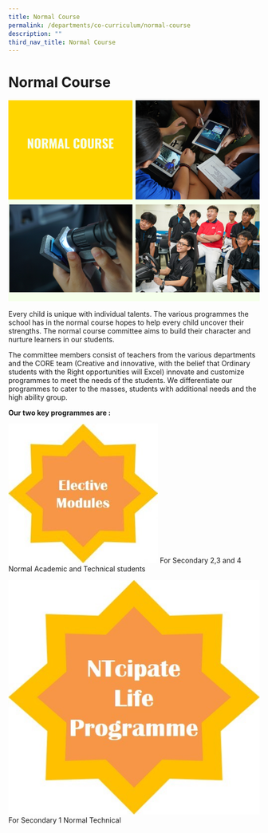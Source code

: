 ```yaml
---
title: Normal Course
permalink: /departments/co-curriculum/normal-course
description: ""
third_nav_title: Normal Course
---
```

# Normal Course

![Normal Course](/images/Normal%20Course1.png)

Every child is unique with individual talents. The various programmes the school has in the normal course hopes to help every child uncover their strengths. The normal course committee aims to build their character and nurture learners in our students.

The committee members consist of teachers from the various departments and the CORE team (Creative and innovative, with the belief that Ordinary students with the Right opportunities will Excel) innovate and customize programmes to meet the needs of the students. We differentiate our programmes to cater to the masses, students with additional needs and the high ability group.


**Our two key programmes are :**

![Elective Modules](/images/Normal%20Course%202.jpg)
For Secondary 2,3 and 4 Normal Academic and Technical students

![NTcipate Life Programme](/images/Normal%20Course%203.jpg)
For Secondary 1 Normal Technical
